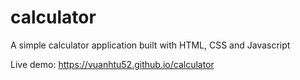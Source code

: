 # calculator

A simple calculator application built with HTML, CSS and Javascript

Live demo: https://vuanhtu52.github.io/calculator